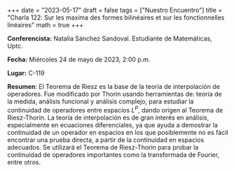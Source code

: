 +++
date  = "2023-05-17"
draft = false
tags  = ["Nuestro Encuentro"]
title = "Charla 122: Sur les maxima des formes bilinéaires et sur les fonctionnelles linéaires"
math  = true
+++

**Conferencista:** Natalia Sánchez Sandoval. Estudiante de Matemáticas, Uptc.

**Fecha:** Miércoles 24 de mayo de 2023, 2:00 p.m.

**Lugar:** C-119

**Resumen**: El Teorema de Riesz es la base de la teoría de interpolación de operadores. Fue modificado por Thorin usando herramientas de: teoría de la medida, análisis funcional y análisis complejo, para estudiar la continuidad de operadores entre espacios $L^P$, dando origen al Teorema de Riesz-Thorin. La teoría de interpolación es de gran interés en análisis, especialmente en ecuaciones diferenciales, ya que ayuda a demostrar la continuidad de un operador en espacios en los que posiblemente no es fácil encontrar una prueba directa, a partir de la continuidad en espacios adecuados. Se utilizará el Teorema de Riesz-Thorin para probar la continuidad de operadores importantes como la transformada de Fourier, entre otros.


<!-- Una partición $\alpha= (\alpha_1, \alpha_2,\ldots,\alpha_s)$ de $n$, es una secuencia no creciente de números enteros positivos cuya suma da $n$. Dada una partición $\alpha$ de $n$, decimos que es una partición $t$-núcleo si ninguno de sus números de gancho es divisible por $t$, con $t$ un entero fijo mayor que $1$. En esta charla presentaremos el estudio realizado por Meher y Jindal, quienes publicaron un artículo con el título de esta charla. Allí exponen las particiones $t$-núcleo, sus propiedades y desarrollan una fórmula para estudiar las congruencias de dichas particiones. A partir de esa fórmula investigan la densidad aritmética, que la definen como la frecuencia límite de las particiones $t$-núcleo a medida que $n$ tiende a infinito. -->
